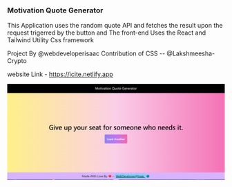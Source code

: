 ### Motivation Quote Generator 
 This Application uses the random quote API and fetches the result upon the request trigerred by the button and The front-end Uses the React and Tailwind Utility Css framework

 Project By @webdeveloperisaac 
 Contribution of CSS -- @Lakshmeesha-Crypto

 website Link - https://icite.netlify.app


![](quote%20gene.png)